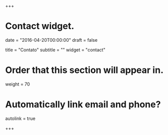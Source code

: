 +++
# Contact widget.

date = "2016-04-20T00:00:00"
draft = false

title = "Contato"
subtitle = ""
widget = "contact"

# Order that this section will appear in.
weight = 70

# Automatically link email and phone?
autolink = true

+++

